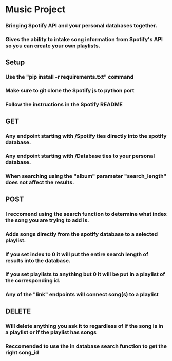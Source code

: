 # Music Project
### Bringing Spotify API and your personal databases together.
### Gives the ability to intake song information from Spotify's API so you can create your own playlists.


## Setup

### Use the "pip install -r requirements.txt" command
### Make sure to git clone the Spotify js to python port
### Follow the instructions in the Spotify README



## GET
### Any endpoint starting with /Spotify ties directly into the spotify database.
### Any endpoint starting with /Database ties to your personal database.
### When searching using the "album" parameter "search_length" does not affect the results.


## POST
### I reccomend using the search function to determine what index the song you are trying to add is.
### Adds songs directly from the spotify database to a selected playlist.
### If you set index to 0 it will put the entire search length of results into the database.
### If you set playlists to anything but 0 it will be put in a playlist of the corresponding id.
### Any of the "link" endpoints will connect song(s) to a playlist

## DELETE
### Will delete anything you ask it to regardless of if the song is in a playlist or if the playlist has songs
### Reccomended to use the in database search function to get the right song_id
